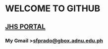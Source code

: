 # WELCOME TO GITHUB
## 	[JHS PORTAL](https://jhsportal.adnu.edu.ph/)
### My Gmail >sfprado@gbox.adnu.edu.ph
